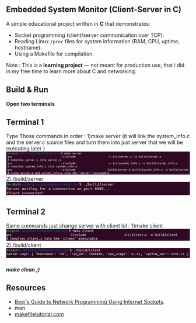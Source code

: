 ## Embedded System Monitor (Client-Server in C)

A simple educational project written in **C** that demonstrates:
- Socket programming (client/server communication over TCP).
- Reading Linux `/proc` files for system information (RAM, CPU, uptime, hostname).
- Using a Makefile for compilation.

Note : This is a **learning project** — not meant for production use, that i did in my free time to learn more about C and networking.


## Build & Run
**Open two terminals**

## Terminal 1 
 Type Those commands in order : 
 1)make server (it will link the system_info.c  and the server.c source files and turn them into just server that we will be executing later )
 ![make server](docs/Make_server.png)
 2)./build/server
 ![./build/server](docs/Run_server.png)

## Terminal 2
 Same commands just change server with client lol : 
 1)make client
 ![make client](docs/Make_client.png)
 2)./build/client 
 ![./build/client](docs/Run_client.png)
 
##### **make clean** ;)


## Resources

- [Beej's Guide to Network Programming
Using Internet Sockets](https://beej.us/guide/bgnet/).
- man
- [makefiletutorial.com](https://makefiletutorial.com/)

